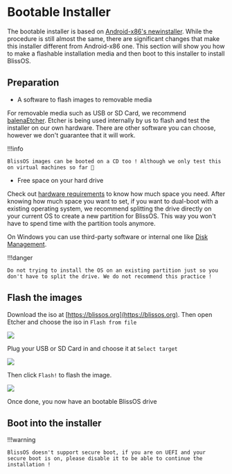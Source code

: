# Bootable Installer

The bootable installer is based on [Android-x86's newinstaller](https://git.osdn.net/view?p=android-x86/bootable-newinstaller.git;a=summary). While the procedure is still almost the same, there are significant changes that make this installer different from Android-x86 one. This section will show you how to make a flashable installation media and then boot to this installer to install BlissOS.

## Preparation

- A software to flash images to removable media

For removable media such as USB or SD Card, we recommend [balenaEtcher](https://etcher.balena.io/). Etcher is being used internally by us to flash and test the installer on our own hardware. There are other software you can choose, however we don't guarantee that it will work.

!!!info

    BlissOS images can be booted on a CD too ! Although we only test this on virtual machines so far 🤔

- Free space on your hard drive

Check out [hardware requirements](../../../knowledgebase/hardware-requirement) to know how much space you need. After knowing how much space you want to set, if you want to dual-boot with a existing operating system, we recommend splitting the drive directly on your current OS to create a new partition for BlissOS. This way you won't have to spend time with the partition tools anymore.

On Windows you can use third-party software or internal one like [Disk Management](https://learn.microsoft.com/en-us/windows-server/storage/disk-management/overview-of-disk-management).

!!!danger

    Do not trying to install the OS on an existing partition just so you don't have to split the drive. We do not recommend this practice !

## Flash the images

Download the iso at [https://blissos.org](https://blissos.org). Then open Etcher and choose the iso in `Flash from file `

![](../../../assets/etcher_01.png)

Plug your USB or SD Card in and choose it at `Select target` 

![](../../../assets/etcher_02.png)

Then click `Flash!` to flash the image.

![](../../../assets/etcher_03.png)

Once done, you now have an bootable BlissOS drive

## Boot into the installer

!!!warning

    BlissOS doesn't support secure boot, if you are on UEFI and your secure boot is on, please disable it to be able to continue the installation !

